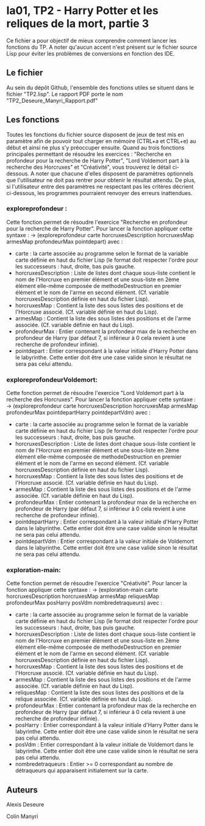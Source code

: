 # Ia01, TP2 - Harry Potter et les reliques de la mort, partie 3
Ce fichier a pour objectif de mieux comprendre comment lancer les fonctions du TP. A noter qu'aucun accent n'est présent sur le fichier source Lisp pour éviter les problèmes de conversions en fonction des IDE.

## Le fichier
Au sein du dépôt Github, l'ensemble des fonctions utiles se situent dans le fichier "TP2.lisp". Le rapport PDF porte le nom "TP2_Deseure_Manyri_Rapport.pdf"
## Les fonctions
Toutes les fonctions du fichier source disposent de jeux de test mis en paramètre afin de pouvoir tout charger en mémoire (CTRL+a et CTRL+e) au début et ainsi ne plus s'y préoccuper ensuite. Quand au trois fonctions principales permettant de résoudre  les exercices : "Recherche en profondeur pour la recherche de Harry Potter", "Lord Voldemort part à la recherche des Horcruxes" et "Créativité", vous trouverez le détail ci-dessous. A noter que chacune d'elles disposent de paramètres optionnels que l'utilisateur ne doit pas rentrer pour obtenir le résultat attendu. De plus, si l'utilisateur entre des paramètres ne respectant pas les critères décrient ci-dessous, les programmes pourraient renvoyer des erreurs inattendues.
### exploreprofondeur :
Cette fonction permet de résoudre l'exercice "Recherche en profondeur pour la recherche de Harry Potter".
Pour lancer la fonction appliquer cette syntaxe :
-> (exploreprofondeur  carte horcruxesDescription horcruxesMap armesMap profondeurMax pointdepart)
avec :
 * carte : la carte associée au programme selon le format de la variable carte définie en haut du fichier Lisp (le format doit respecter l'ordre pour les successeurs : haut, droite, bas puis gauche.
 * horcruxesDescription : Liste de listes dont chaque sous-liste contient le nom de l'Horcruxe en premier élément et une sous-liste en 2ème élément elle-même composée  de methodeDestruction en premier élément et le nom de l'arme en second élément. (Cf.  variable horcruxesDescription définie en haut du fichier Lisp).
 * horcruxesMap : Contient la liste des sous listes des positions et de l'Horcruxe associé. (Cf. variable définie en haut du Lisp).
 * armesMap : Contient la liste des sous listes des positions et de l'arme associée. (Cf. variable définie en haut du Lisp).
 * profondeurMax : Entier contenant la profondeur max de la recherche en profondeur de Harry (par défaut 7, si inférieur à 0 cela revient à une recherche de profondeur infinie).
 * pointdepart : Entier correspondant à la valeur initiale d'Harry Potter dans le labyrinthe. Cette entier doit être une case valide sinon le résultat ne sera pas celui attendu.

### exploreprofondeurVoldemort:
Cette fonction permet de résoudre l'exercice "Lord Voldemort part à la recherche des Horcruxes".
Pour lancer la fonction appliquer cette syntaxe :
-> (exploreprofondeur  carte horcruxesDescription horcruxesMap armesMap profondeurMax pointdepartHarry pointdepartVdm)
avec :
 * carte : la carte associée au programme selon le format de la variable carte définie en haut du fichier Lisp (le format doit respecter l'ordre pour les successeurs : haut, droite, bas puis gauche.
 * horcruxesDescription : Liste de listes dont chaque sous-liste contient le nom de l'Horcruxe en premier élément et une sous-liste en 2ème élément elle-même composée  de methodeDestruction en premier élément et le nom de l'arme en second élément. (Cf.  variable horcruxesDescription définie en haut du fichier Lisp).
 * horcruxesMap : Contient la liste des sous listes des positions et de l'Horcruxe associé. (Cf. variable définie en haut du Lisp).
 * armesMap : Contient la liste des sous listes des positions et de l'arme associée. (Cf. variable définie en haut du Lisp).
 * profondeurMax : Entier contenant la profondeur max de la recherche en profondeur de Harry (par défaut 7, si inférieur à 0 cela revient à une recherche de profondeur infinie).
 * pointdepartHarry : Entier correspondant à la valeur initiale d'Harry Potter dans le labyrinthe. Cette entier doit être une case valide sinon le résultat ne sera pas celui attendu.
 * pointdepartVdm : Entier correspondant à la valeur initiale de Voldemort dans le labyrinthe. Cette entier doit être une case valide sinon le résultat ne sera pas celui attendu.

### exploration-main:
Cette fonction permet de résoudre l'exercice "Créativité".
Pour lancer la fonction appliquer cette syntaxe :
-> (exploration-main carte horcruxesDescription horcruxesMap armesMap reliquesMap profondeurMax posHarry posVdm nombredetraqueurs)
avec :
 * carte : la carte associée au programme selon le format de la variable carte définie en haut du fichier Lisp (le format doit respecter l'ordre pour les successeurs : haut, droite, bas puis gauche.
 * horcruxesDescription : Liste de listes dont chaque sous-liste contient le nom de l'Horcruxe en premier élément et une sous-liste en 2ème élément elle-même composée  de methodeDestruction en premier élément et le nom de l'arme en second élément. (Cf.  variable horcruxesDescription définie en haut du fichier Lisp).
 * horcruxesMap : Contient la liste des sous listes des positions et de l'Horcruxe associé. (Cf. variable définie en haut du Lisp).
 * armesMap : Contient la liste des sous listes des positions et de l'arme associée. (Cf. variable définie en haut du Lisp).
 * reliquesMap : Contient la liste des sous listes des positions et de la relique associée. (Cf. variable définie en haut du Lisp).
 * profondeurMax : Entier contenant la profondeur max de la recherche en profondeur de Harry (par défaut 7, si inférieur à 0 cela revient à une recherche de profondeur infinie).
 * posHarry : Entier correspondant à la valeur initiale d'Harry Potter dans le labyrinthe. Cette entier doit être une case valide sinon le résultat ne sera pas celui attendu.
 * posVdm : Entier correspondant à la valeur initiale de Voldemort dans le labyrinthe. Cette entier doit être une case valide sinon le résultat ne sera pas celui attendu.
 * nombredetraqueurs : Entier >= 0 correspondant au nombre de détraqueurs qui apparaisent initialement sur la carte.

## Auteurs
Alexis Deseure  

Colin Manyri
